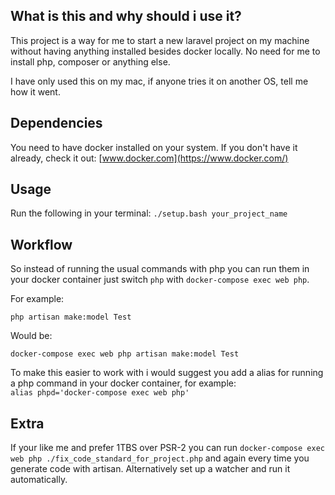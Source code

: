 ## What is this and why should i use it?

This project is a way for me to start a new laravel project on my machine without having anything installed besides docker locally.
No need for me to install php, composer or anything else.

I have only used this on my mac, if anyone tries it on another OS, tell me how it went.

## Dependencies

You need to have docker installed on your system.
If you don't have it already, check it out: [www.docker.com](https://www.docker.com/)

## Usage

Run the following in your terminal:
`./setup.bash your_project_name`

## Workflow

So instead of running the usual commands with php you can run them in your docker container just switch `php` with `docker-compose exec web php`.

For example:  

`php artisan make:model Test`  

Would be:  

`docker-compose exec web php artisan make:model Test`

To make this easier to work with i would suggest you add a alias for running a php command in your docker container, for example:  
`alias phpd='docker-compose exec web php'`

## Extra

If your like me and prefer 1TBS over PSR-2 you can run `docker-compose exec web php ./fix_code_standard_for_project.php` and again every time you generate code with artisan.
Alternatively set up a watcher and run it automatically.
